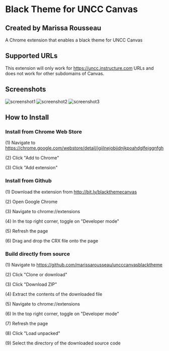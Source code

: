 # Black Theme for UNCC Canvas
## Created by Marissa Rousseau
 A Chrome extension that enables a black theme for UNCC Canvas
 ## Supported URLs
This extension will only work for https://uncc.instructure.com URLs and does not work for other subdomains of Canvas.
 ## Screenshots
 ![screenshot1](https://marissa.page/res/canvas/screenshot1.png)
 ![screenshot2](https://marissa.page/res/canvas/screenshot2.png)
 ![screenshot3](https://marissa.page/res/canvas/screenshot3.png)

 ## How to Install
 ### Install from Chrome Web Store
 (1) Navigate to https://chrome.google.com/webstore/detail/jgiilnejobjjdnjkpoahdglfejggnfgh

 (2) Click "Add to Chrome"

 (3) Click "Add extension"
 ### Install from Github
 (1) Download the extension from http://bit.ly/blackthemecanvas

 (2) Open Google Chrome

 (3) Navigate to chrome://extensions

 (4) In the top right corner, toggle on "Developer mode"

 (5) Refresh the page

 (6) Drag and drop the CRX file onto the page
 ### Build directly from source
 (1) Navigate to https://github.com/marissarousseau/uncccanvasblacktheme

 (2) Click "Clone or download"

 (3) Click "Download ZIP"

 (4) Extract the contents of the downloaded file

 (5) Navigate to chrome://extensions

 (6) In the top right corner, toggle on "Developer mode"

 (7) Refresh the page

 (8) Click "Load unpacked"

 (9) Select the directory of the downloaded source code
